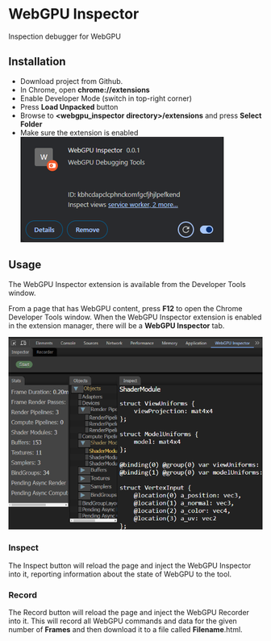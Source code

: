 # WebGPU Inspector

Inspection debugger for WebGPU

## Installation

- Download project from Github.
- In Chrome, open **chrome://extensions**
- Enable Developer Mode (switch in top-right corner)
- Press **Load Unpacked** button
- Browse to **<webgpu_inspector directory>/extensions** and press **Select Folder**
- Make sure the extension is enabled
![Enable Extension](images/enable_extension.png "Enable Extension")

## Usage

The WebGPU Inspector extension is available from the Developer Tools window.

From a page that has WebGPU content, press **F12** to open the Chrome Developer Tools window. When the WebGPU Inspector extension is enabled in the extension manager, there will be a **WebGPU Inspector** tab.

![WebGPU Inspector Panel](images/webgpu_inspector_panel_2.png)

### Inspect

The Inspect button will reload the page and inject the WebGPU Inspector into it, reporting information about the state of WebGPU to the tool.

### Record

The Record button will reload the page and inject the WebGPU Recorder into it. This will record all WebGPU commands and data for the given number of **Frames** and then download it to a file called **Filename**.html.
